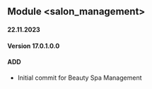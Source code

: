 ## Module <salon_management>

#### 22.11.2023
#### Version 17.0.1.0.0
#### ADD

- Initial commit for Beauty Spa Management
